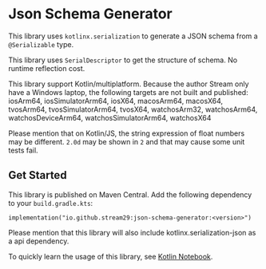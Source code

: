 # Json Schema Generator

This library uses `kotlinx.serialization` to generate a JSON schema from a `@Serializable` type.

This library uses `SerialDescriptor` to get the structure of schema. No runtime reflection cost.

This library support Kotlin/multiplatform. Because the author Stream only have a Windows laptop, 
the following targets are not built and published: 
iosArm64, iosSimulatorArm64, iosX64, macosArm64, macosX64, tvosArm64, tvosSimulatorArm64, tvosX64, watchosArm32, watchosArm64, watchosDeviceArm64, watchosSimulatorArm64, watchosX64

Please mention that on Kotlin/JS, the string expression of float numbers may be different. 
`2.0d` may be shown in `2` and that may cause some unit tests fail.

## Get Started

This library is published on Maven Central. Add the following dependency to your `build.gradle.kts`:

```
implementation("io.github.stream29:json-schema-generator:<version>")
```

Please mention that this library will also include kotlinx.serialization-json as a api dependency.

To quickly learn the usage of this library, see [Kotlin Notebook](Usages.ipynb).